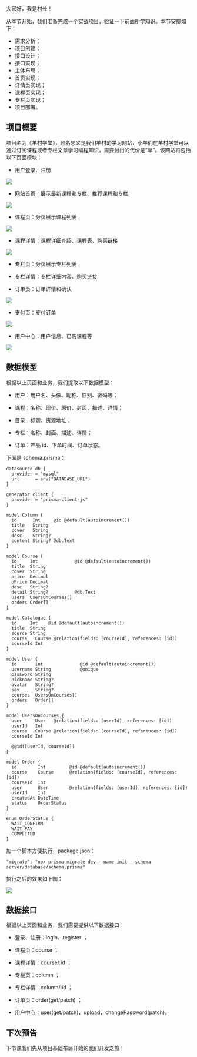 大家好，我是村长！

从本节开始，我们准备完成一个实战项目，验证一下前面所学知识。本节安排如下：

  * 需求分析；
  * 项目创建；
  * 接口设计；
  * 接口实现；
  * 主体布局；
  * 首页实现；
  * 详情页实现；
  * 课程页实现；
  * 专栏页实现；
  * 项目部署。

## 项目概要

项目名为《羊村学堂》，顾名思义是我们羊村的学习网站，小羊们在羊村学堂可以通过订阅课程或者专栏文章学习编程知识，需要付出的代价是“草”。该网站将包括以下页面模块：

  * 用户登录、注册

![](img\24\1.image)

  * 网站首页：展示最新课程和专栏、推荐课程和专栏

![](img\24\2.image)

  * 课程页：分页展示课程列表

![](img\24\3.image)

  * 课程详情：课程详细介绍、课程表、购买链接

![](img\24\4.image)

  * 专栏页：分页展示专栏列表

  * 专栏详情：专栏详细内容、购买链接

  * 订单页：订单详情和确认

![](img\24\5.image)

  * 支付页：支付订单

![](img\24\6.image)

  * 用户中心：用户信息、已购课程等

![](img\24\7.image)

## 数据模型

根据以上页面和业务，我们提取以下数据模型：

  * 用户：用户名、头像、昵称、性别、密码等；

  * 课程：名称、现价、原价、封面、描述、详情；

  * 目录：标题、资源地址；

  * 专栏：名称、封面、描述、详情；

  * 订单：产品 id、下单时间、订单状态。

下面是 schema.prisma：

    
    
    datasource db {
      provider = "mysql"
      url      = env("DATABASE_URL")
    }
    
    generator client {
      provider = "prisma-client-js"
    }
    
    model Column {
      id      Int     @id @default(autoincrement())
      title   String
      cover   String
      desc    String?
      content String? @db.Text
    }
    
    model Course {
      id     Int              @id @default(autoincrement())
      title  String
      cover  String
      price  Decimal
      oPrice Decimal
      desc   String?
      detail String?          @db.Text
      users  UsersOnCourses[]
      orders Order[]
    }
    
    model Catalogue {
      id     Int    @id @default(autoincrement())
      title  String
      source String
      course   Course @relation(fields: [courseId], references: [id])
      courseId Int
    }
    
    model User {
      id       Int              @id @default(autoincrement())
      username String           @unique
      password String
      nickname String?
      avatar   String?
      sex      String?
      courses  UsersOnCourses[]
      orders   Order[]
    }
    
    model UsersOnCourses {
      user     User   @relation(fields: [userId], references: [id])
      userId   Int
      course   Course @relation(fields: [courseId], references: [id])
      courseId Int
    
      @@id([userId, courseId])
    }
    
    model Order {
      id        Int         @id @default(autoincrement())
      course    Course      @relation(fields: [courseId], references: [id])
      courseId  Int
      user      User        @relation(fields: [userId], references: [id])
      userId    Int
      createdAt DateTime
      status    OrderStatus
    }
    
    enum OrderStatus {
      WAIT_CONFIRM
      WAIT_PAY
      COMPLETED
    }
    

加一个脚本方便执行，package.json：

    
    
    "migrate": "npx prisma migrate dev --name init --schema server/database/schema.prisma"
    

执行之后的效果如下图：

![](img\24\8.image)

## 数据接口

根据以上页面和业务，我们需要提供以下数据接口：

  * 登录、注册：login、register ；

  * 课程页：course ；

  * 课程详情：course/:id ；

  * 专栏页：column ；

  * 专栏详情：column/:id ；

  * 订单页：order(get/patch) ；

  * 用户中心：user(get/patch)，upload，changePassword(patch)。

## 下次预告

下节课我们先从项目基础布局开始的我们开发之旅！

